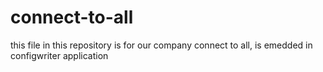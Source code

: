 # connect-to-all
this file in this repository is for our company connect to all, is emedded in configwriter application 
